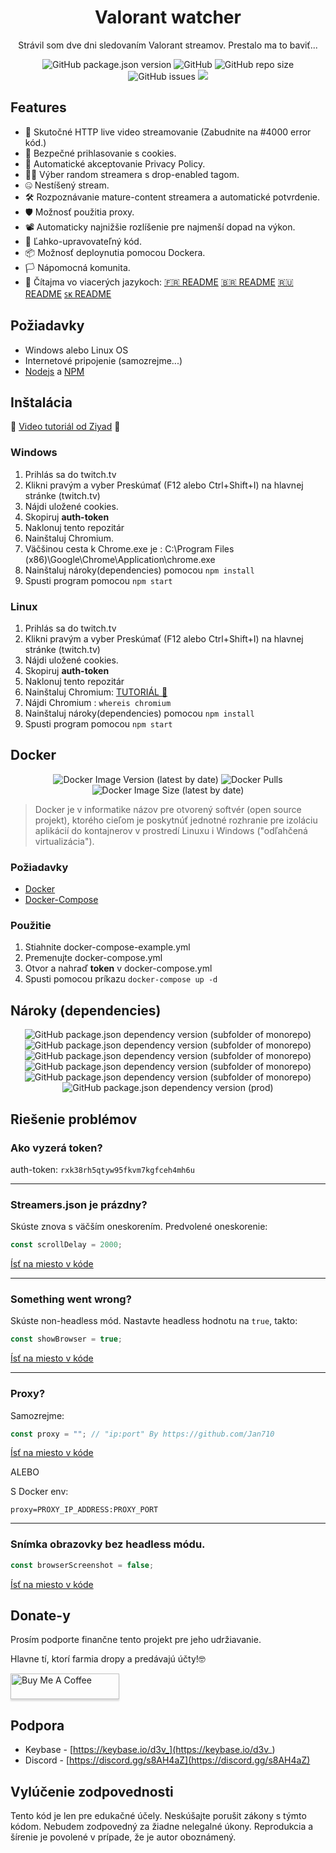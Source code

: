 


<h1 align="center">Valorant watcher</h1>
<p align="center"> Strávil som dve dni sledovaním Valorant streamov. Prestalo ma to baviť...</p>
<p align="center">
<img alt="GitHub package.json version" src="https://img.shields.io/github/package-json/v/D3vl0per/Valorant-watcher"> <img alt="GitHub" src="https://img.shields.io/github/repo-size/D3vl0per/Valorant-watcher"> <img alt="GitHub repo size" src="https://img.shields.io/github/license/D3vl0per/Valorant-watcher"> <img alt="GitHub issues" src="https://img.shields.io/github/issues/D3vl0per/Valorant-watcher"> <a href="https://asciinema.org/a/rob4Rh1EG4XFVfN4XWK67JSnf" target="_blank"><img src="https://asciinema.org/a/rob4Rh1EG4XFVfN4XWK67JSnf.svg" /></a>
</p>

## Features
- 🎥 Skutočné HTTP live video streamovanie (Zabudnite na #4000 error kód.)
- 🔐 Bezpečné prihlasovanie s cookies.
- 📜 Automatické akceptovanie Privacy Policy.
- 👨‍💻 Výber random streamera s drop-enabled tagom.
- 🤐 Nestíšený stream.
- 🛠 Rozpoznávanie mature-content streamera a automatické potvrdenie.
- 🛡 Možnosť použitia proxy.
- 📽 Automaticky najnižšie rozlíšenie pre najmenší dopad na výkon.
- 🧰 Ľahko-upravovateľný kód.
- 📦 Možnosť deploynutia pomocou Dockera.
- 🏳️ Nápomocná komunita.
- 💬 Čítajma vo viacerých jazykoch: [🇫🇷 README](https://github.com/D3vl0per/Valorant-watcher/blob/languages/README_FR.md) [🇧🇷 README](https://github.com/D3vl0per/Valorant-watcher/blob/languages/README_PT.md) [🇷🇺 README](https://github.com/D3vl0per/Valorant-watcher/blob/languages/README_RU.md) [ꜱᴋ README](https://github.com/D3vl0per/Valorant-watcher/blob/languages/README_SK.md)

## Požiadavky

 - Windows alebo Linux OS
 - Internetové pripojenie (samozrejme...)
 - [Nodejs](https://nodejs.org/en/download/) a [NPM](https://www.npmjs.com/get-npm)
 
## Inštalácia
🎥 [Video tutoriál od Ziyad](https://youtu.be/bwzv7wT44Ds) 🎥
### Windows
1. Prihlás sa do twitch.tv
2. Klikni pravým a vyber Preskúmať (F12 alebo Ctrl+Shift+I) na hlavnej stránke (twitch.tv)
3. Nájdi uložené cookies.
4. Skopiruj **auth-token**
5. Naklonuj tento repozitár
6. Nainštaluj Chromium.
7. Väčšinou cesta k Chrome.exe je : C:\\Program Files (x86)\\Google\\Chrome\\Application\\chrome.exe
8. Nainštaluj nároky(dependencies) pomocou `npm install`
9. Spusti program pomocou `npm start`
### Linux
1. Prihlás sa do twitch.tv
2. Klikni pravým a vyber Preskúmať (F12 alebo Ctrl+Shift+I) na hlavnej stránke (twitch.tv)
3. Nájdi uložené cookies.
4. Skopiruj **auth-token**
5. Naklonuj tento repozitár
6. Nainštaluj Chromium: [TUTORIÁL 🤗](https://www.addictivetips.com/ubuntu-linux-tips/install-chromium-on-linux/)
7. Nájdi Chromium : `whereis chromium`
8. Nainštaluj nároky(dependencies) pomocou `npm install`
9. Spusti program pomocou `npm start`

## Docker
<p align="center">
<img alt="Docker Image Version (latest by date)" src="https://img.shields.io/docker/v/d3vm/valorant-watcher"> <img alt="Docker Pulls" src="https://img.shields.io/docker/pulls/d3vm/valorant-watcher"> <img alt="Docker Image Size (latest by date)" src="https://img.shields.io/docker/image-size/d3vm/valorant-watcher">
</p>


>Docker je v informatike názov pre otvorený softvér (open source projekt), ktorého cieľom je poskytnúť jednotné rozhranie pre izoláciu aplikácií do kontajnerov v prostredí Linuxu i Windows ("odľahčená virtualizácia").
### Požiadavky
- [Docker](https://docs.docker.com/get-docker/)
- [Docker-Compose](https://docs.docker.com/compose/install/)

### Použitie
1. Stiahnite docker-compose-example.yml
2. Premenujte docker-compose.yml
3. Otvor a nahraď **token** v docker-compose.yml
4. Spusti pomocou príkazu `docker-compose up -d`
## Nároky (dependencies)
<p align="center">
<img alt="GitHub package.json dependency version (subfolder of monorepo)" src="https://img.shields.io/github/package-json/dependency-version/D3vl0per/Valorant-watcher/puppeteer-core"> <img alt="GitHub package.json dependency version (subfolder of monorepo)" src="https://img.shields.io/github/package-json/dependency-version/D3vl0per/Valorant-watcher/cheerio"> <img alt="GitHub package.json dependency version (subfolder of monorepo)" src="https://img.shields.io/github/package-json/dependency-version/D3vl0per/Valorant-watcher/inquirer"> <img alt="GitHub package.json dependency version (subfolder of monorepo)" src="https://img.shields.io/github/package-json/dependency-version/D3vl0per/Valorant-watcher/dotenv"> <img alt="GitHub package.json dependency version (subfolder of monorepo)" src="https://img.shields.io/github/package-json/dependency-version/D3vl0per/Valorant-watcher/dayjs"> <img alt="GitHub package.json dependency version (prod)" src="https://img.shields.io/github/package-json/dependency-version/D3vl0per/valorant-watcher/tree-kill">
</p>

## Riešenie problémov

### Ako vyzerá token?
auth-token: `rxk38rh5qtyw95fkvm7kgfceh4mh6u`
___


### Streamers.json je prázdny?

Skúste znova s väčším oneskorením.
Predvolené oneskorenie:
```javascript
const scrollDelay = 2000;
```
[Ísť na miesto v kóde](https://github.com/D3vl0per/Valorant-watcher/blob/12dce8065423861971b7088563ad936b2dcc2559/app.js#L15)
___
### Something went wrong?
Skúste non-headless mód. Nastavte headless hodnotu na `true`, takto:
```javascript
const showBrowser = true;
```
[Ísť na miesto v kóde](https://github.com/D3vl0per/Valorant-watcher/blob/12dce8065423861971b7088563ad936b2dcc2559/app.js#L24)
___
### Proxy?

Samozrejme:
```javascript
const proxy = ""; // "ip:port" By https://github.com/Jan710
```
[Ísť na miesto v kóde](https://github.com/D3vl0per/Valorant-watcher/blob/12dce8065423861971b7088563ad936b2dcc2559/app.js#L25)  

ALEBO

S Docker env:
```
proxy=PROXY_IP_ADDRESS:PROXY_PORT
```
___
### Snímka obrazovky bez headless módu.
```javascript
const browserScreenshot = false;
```
[Ísť na miesto v kóde](https://github.com/D3vl0per/Valorant-watcher/blob/12dce8065423861971b7088563ad936b2dcc2559/app.js#L27)

## Donate-y
Prosím podporte finančne tento projekt pre jeho udržiavanie.

Hlavne tí, ktorí farmia dropy a predávajú účty!🤓  

<a href="https://www.buymeacoffee.com/D3v" target="_blank"><img src="https://www.buymeacoffee.com/assets/img/custom_images/orange_img.png" alt="Buy Me A Coffee" style="height: 41px !important;width: 174px !important;box-shadow: 0px 3px 2px 0px rgba(190, 190, 190, 0.5) !important;-webkit-box-shadow: 0px 3px 2px 0px rgba(190, 190, 190, 0.5) !important;" ></a>


## Podpora
 - Keybase - [https://keybase.io/d3v_](https://keybase.io/d3v_)
 - Discord - [https://discord.gg/s8AH4aZ](https://discord.gg/s8AH4aZ)

## Vylúčenie zodpovednosti
Tento kód je len pre edukačné účely.
Neskúšajte porušit zákony s týmto kódom.
Nebudem zodpovedný za žiadne nelegalné úkony.
Reprodukcia a šírenie je povolené v prípade, že je autor oboznámený.
